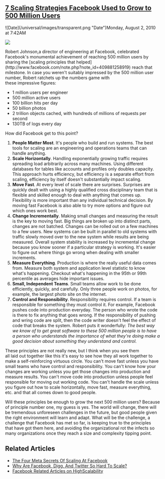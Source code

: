## [7 Scaling Strategies Facebook Used to Grow to 500 Million Users](/blog/2010/8/2/7-scaling-strategies-facebook-used-to-grow-to-500-million-us.html)

<div class="journal-entry-tag journal-entry-tag-post-title"><span class="posted-on">![Date](/universal/images/transparent.png "Date")Monday, August 2, 2010 at 7:42AM</span></div>

<div class="body">

![](http://farm5.static.flickr.com/4127/4847617633_12bd62e2b4_m.jpg)

<div>Robert Johnson,a director of engineering at Facebook, celebrated Facebook's monumental achievement of reaching 500 million users by sharing the [scaling principles that helped](http://www.facebook.com/note.php?note_id=409881258919) reach that milestone. In case you weren't suitably impressed by the 500 million user number, Robert ratchets up the numbers game with these impressive figures:</div>

<div>

*   1 million users per engineer
*   500 million active users
*   100 billion hits per day
*   50 billion photos
*   2 trillion objects cached, with hundreds of millions of requests per second
*   130TB of logs every day

</div>

How did Facebook get to this point?

<div>

1.  **People Matter Most**. It's people who build and run systems. The best tools for scaling are an engineering and operations teams that can handle anything.
2.  **Scale Horizontally**. Handling exponentially growing traffic requires spreading load arbitrarily across many machines. Using different databases for tables like accounts and profiles only doubles capacity. This approach hurts efficiency, but efficiency is a separate effort from scaling, efficiency by itself doesn't substantially impact scaling.
3.  **Move Fast**. At every level of scale there are surprises. Surprises are quickly dealt with using a highly qualified cross disciplinary team that is flexible and skilled enough to deal with anything that comes up. Flexibility is more important than any individual technical decision. By moving fast Facebook is also able to try more options and figure out which ones work best.
4.  **Change Incrementally**. Making small changes and measuring the result is the key to moving fast. Big things are broken up into distinct parts, changes are not batched. Changes can be rolled out on a few machines to a few users. New systems can be built in parallel to old systems with traffic slowly moved over to the new system while results are being measured. Overall system stability is increased by incremental change because you know sooner if a particular strategy is working. It's easier to figure out where things go wrong when dealing with smaller increments.
5.  **Measure Everything**. Production is where the really useful data comes from. Measure both system and application level statistic to know what's happening. Checkout what's happening in the 95th or 99th percentile as averages hide important issues. 
6.  **Small, Independent Teams**. Small teams allow work to be done efficiently, quickly, and carefully. Only three people work on photos, for example, the largest photo site on the internet. 
7.  **Control and Responsibility**. Responsibility requires control. If a team is responsible for something they must control it. For example, Facebook pushes code into production everyday. The person who wrote the code is there to fix anything that goes wrong. If the responsibility of pushing and wring code are split, then the code writer doesn't feel the effect of code that breaks the system. Robert puts it wonderfully: _The best way we know of to get great software to these 500 million people is to have a person who understands the importance of what they're doing make a good decision about something they understand and control._

</div>

These principles are not really new, but I think when you see them all laid out together like this it's easy to see how they all work together to make a self-reinforcing virtuous circle. You can't move fast unless you have small teams who have control and responsibility. You can't know how your changes are working unless you get those changes into production and measure results. You can't move code into production unless people feel responsible for moving out working code. You can't handle the scale unless you figure out how to scale horizontally, move fast, measure everything, etc. and that all comes down to good people. 

Will these principles be enough to grow the next 500 million users? Because of principle number one, my guess is yes. The world will change, there will be tremendous unforeseen challenges in the future, but good people given the right environment will learn and adapt. What will be the challenge, a challenge that Facebook has met so far, is keeping true to the principles that have got them here, and avoiding the organizational rot the infects so many organizations once they reach a size and complexity tipping point.

## Related Articles

*   [The Four Meta Secrets Of Scaling At Facebook](http://highscalability.com/blog/2010/6/10/the-four-meta-secrets-of-scaling-at-facebook.html)
*   [Why Are Facebook, Digg, And Twitter So Hard To Scale?](http://highscalability.com/blog/2009/10/13/why-are-facebook-digg-and-twitter-so-hard-to-scale.html)
*   [Facebook Related Articles on HighScalability](http://highscalability.com/display/Search?searchQuery=facebook)

</div>